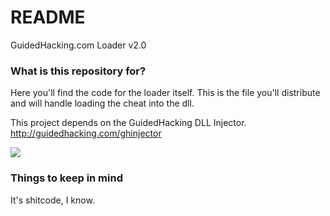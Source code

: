 # README #

GuidedHacking.com Loader v2.0

### What is this repository for? ###

Here you'll find the code for the loader itself. 
This is the file you'll distribute and will handle loading the cheat into the dll.

This project depends on the GuidedHacking DLL Injector.
http://guidedhacking.com/ghinjector

![](https://image.prntscr.com/image/vbPSpKBCTjqU4eNEkMhC4g.png)

### Things to keep in mind ###

It's shitcode, I know.